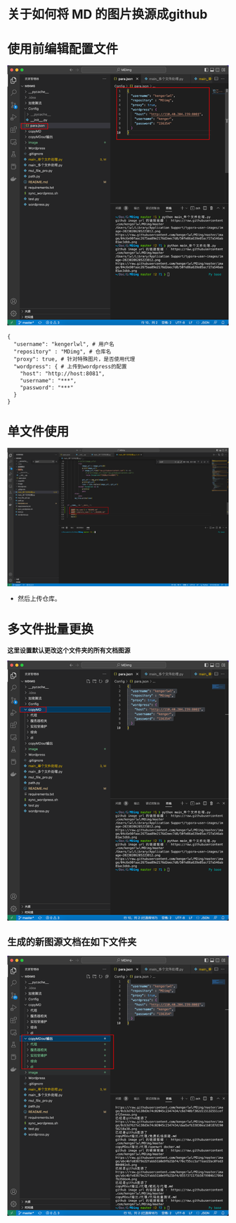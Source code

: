 # 关于如何将 MD 的图片换源成github



# 使用前编辑配置文件

![image-20230206205436715](https://raw.githubusercontent.com/kengerlwl/MDimg/master/image/04c6e90faac2675aa89e2176d2eec7d8/dbb4269a401b961e45b40c12d51bfeeb.png)

```
{
  "username": "kengerlwl", # 用户名
  "repository" : "MDimg", # 仓库名
  "proxy": true, # 针对特殊图片，是否使用代理
  "wordpress": { # 上传到wordpress的配置
    "host": "http://host:8081",
    "username": "***",
    "password": "***"
  }
}
```



# 单文件使用

![image-20230206205223812](https://raw.githubusercontent.com/kengerlwl/MDimg/master/image/04c6e90faac2675aa89e2176d2eec7d8/50fe86a639e05acf27a546ab81ac3dbb.png)



- 然后上传仓库。



# 多文件批量更换

**这里设置默认更改这个文件夹的所有文档图源**

![image-20230206205616493](https://raw.githubusercontent.com/kengerlwl/MDimg/master/image/04c6e90faac2675aa89e2176d2eec7d8/c9683de0999cae2ce963333b3166135d.png)



## 生成的新图源文档在如下文件夹

![image-20230206205730187](https://raw.githubusercontent.com/kengerlwl/MDimg/master/image/04c6e90faac2675aa89e2176d2eec7d8/570b3a5cf2a5c523732de1b349308d3b.png)



